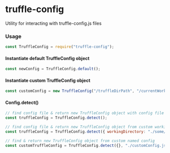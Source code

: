 # truffle-config
Utility for interacting with truffle-config.js files

### Usage
 ```javascript
const TruffleConfig = require("truffle-config");
```

#### Instantiate default TruffleConfig object
 ```javascript
const newConfig = TruffleConfig.default();
```

#### Instantiate custom TruffleConfig object
 ```javascript
const customConfig = new TruffleConfig("/truffleDirPath", "/currentWorkingDirPath", networkObj);
```

#### Config.detect()
 ```javascript
// find config file & return new TruffleConfig object with config file settings (cwd)
const truffleConfig = TruffleConfig.detect();

// find config file & return new TruffleConfig object from custom working dir
const truffleConfig = TruffleConfig.detect({ workingDirectory: "./some/Path" });

// find & return new TruffleConfig object from custom named config
const customTruffleConfig = TruffleConfig.detect({}, "./customConfig.js");
 ```
